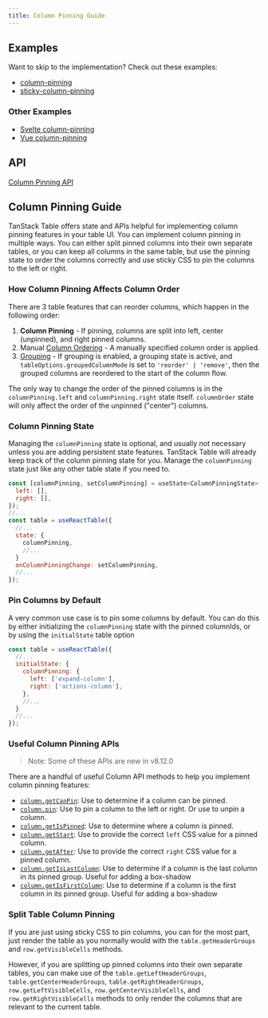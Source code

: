 ```yaml
---
title: Column Pinning Guide
---
```


## Examples

Want to skip to the implementation? Check out these examples:

- [column-pinning](../../framework/react/examples/column-pinning)
- [sticky-column-pinning](../../framework/react/examples/column-pinning-sticky)

 ### Other Examples
 
- [Svelte column-pinning](../../framework/svelte/examples/column-pinning)
- [Vue column-pinning](../../framework/vue/examples/column-pinning)

## API

[Column Pinning API](../../api/features/column-pinning)

## Column Pinning Guide

TanStack Table offers state and APIs helpful for implementing column pinning features in your table UI. You can implement column pinning in multiple ways. You can either split pinned columns into their own separate tables, or you can keep all columns in the same table, but use the pinning state to order the columns correctly and use sticky CSS to pin the columns to the left or right.

### How Column Pinning Affects Column Order

There are 3 table features that can reorder columns, which happen in the following order:

1. **Column Pinning** - If pinning, columns are split into left, center (unpinned), and right pinned columns.
2. Manual [Column Ordering](../../guide/column-ordering) - A manually specified column order is applied.
3. [Grouping](../../guide/grouping) - If grouping is enabled, a grouping state is active, and `tableOptions.groupedColumnMode` is set to `'reorder' | 'remove'`, then the grouped columns are reordered to the start of the column flow.

The only way to change the order of the pinned columns is in the `columnPinning.left` and `columnPinning.right` state itself. `columnOrder` state will only affect the order of the unpinned ("center") columns.

### Column Pinning State

Managing the `columnPinning` state is optional, and usually not necessary unless you are adding persistent state features. TanStack Table will already keep track of the column pinning state for you. Manage the `columnPinning` state just like any other table state if you need to.

```jsx
const [columnPinning, setColumnPinning] = useState<ColumnPinningState>({
  left: [],
  right: [],
});
//...
const table = useReactTable({
  //...
  state: {
    columnPinning,
    //...
  }
  onColumnPinningChange: setColumnPinning,
  //...
});
```

### Pin Columns by Default

A very common use case is to pin some columns by default. You can do this by either initializing the `columnPinning` state with the pinned columnIds, or by using the `initialState` table option

```jsx
const table = useReactTable({
  //...
  initialState: {
    columnPinning: {
      left: ['expand-column'],
      right: ['actions-column'],
    },
    //...
  }
  //...
});
```

### Useful Column Pinning APIs

> Note: Some of these APIs are new in v8.12.0

There are a handful of useful Column API methods to help you implement column pinning features:

- [`column.getCanPin`](../../api/features/column-pinning#getcanpin): Use to determine if a column can be pinned.
- [`column.pin`](../../api/features/column-pinning#pin): Use to pin a column to the left or right. Or use to unpin a column.
- [`column.getIsPinned`](../../api/features/column-pinning#getispinned): Use to determine where a column is pinned.
- [`column.getStart`](../../api/features/column-pinning#getstart): Use to provide the correct `left` CSS value for a pinned column.
- [`column.getAfter`](../../api/features/column-pinning#getafter): Use to provide the correct `right` CSS value for a pinned column.
- [`column.getIsLastColumn`](../../api/features/column-pinning#getislastcolumn): Use to determine if a column is the last column in its pinned group. Useful for adding a box-shadow
- [`column.getIsFirstColumn`](../../api/features/column-pinning#getisfirstcolumn): Use to determine if a column is the first column in its pinned group. Useful for adding a box-shadow

### Split Table Column Pinning

If you are just using sticky CSS to pin columns, you can for the most part, just render the table as you normally would with the `table.getHeaderGroups` and `row.getVisibleCells` methods.

However, if you are splitting up pinned columns into their own separate tables, you can make use of the `table.getLeftHeaderGroups`, `table.getCenterHeaderGroups`, `table.getRightHeaderGroups`, `row.getLeftVisibleCells`, `row.getCenterVisibleCells`, and `row.getRightVisibleCells` methods to only render the columns that are relevant to the current table.
